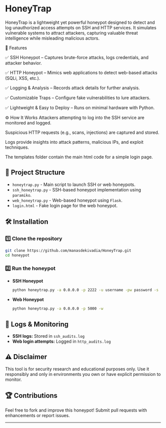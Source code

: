 # HoneyTrap
HoneyTrap is a lightweight yet powerful honeypot designed to detect and log unauthorized access attempts on SSH and HTTP services. It simulates vulnerable systems to attract attackers, capturing valuable threat intelligence while misleading malicious actors.

🚀 Features

✅ SSH Honeypot – Captures brute-force attacks, logs credentials, and attacker behavior.

✅ HTTP Honeypot – Mimics web applications to detect web-based attacks (SQLi, XSS, etc.).

✅ Logging & Analysis – Records attack details for further analysis.

✅ Customizable Traps – Configure fake vulnerabilities to lure attackers.

✅ Lightweight & Easy to Deploy – Runs on minimal hardware with Python.

⚙️ How It Works
Attackers attempting to log into the SSH service are monitored and logged.

Suspicious HTTP requests (e.g., scans, injections) are captured and stored.

Logs provide insights into attack patterns, malicious IPs, and exploit techniques.

The templates folder contain the main html code for a simple login page.


## 📂 Project Structure

- `honeytrap.py` - Main script to launch SSH or web honeypots.
- `ssh_honeytrap.py` - SSH-based honeypot implementation using `paramiko`.
- `web_honeytrap.py` - Web-based honeypot using `Flask`.
- `login.html` - Fake login page for the web honeypot.

## 🛠️ Installation

### 1️⃣ Clone the repository

```bash
git clone https://github.com/manasdekivadia/HoneyTrap.git
cd honeypot
```
### 2️⃣ Run the honeypot

- **SSH Honeypot**
  ```bash
  python honeytrap.py -a 0.0.0.0 -p 2222 -u username -pw password -s
  ```
- **Web Honeypot**
  ```bash
  python honeytrap.py -a 0.0.0.0 -p 5000 -w
  ```

## 📜 Logs & Monitoring

- **SSH logs:** Stored in `ssh_audits.log`
- **Web login attempts:** Logged in `http_audits.log`

## ⚠️ Disclaimer

This tool is for security research and educational purposes only. Use it responsibly and only in environments you own or have explicit permission to monitor.

## 🏆 Contributions

Feel free to fork and improve this honeypot! Submit pull requests with enhancements or report issues.

---


